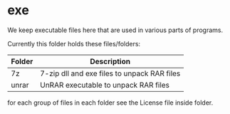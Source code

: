 # exe

We keep executable files here that are used in various parts of programs.

Currently this folder holds these files/folders:

Folder |  Description
-------|-------------
7z	  |	7-zip dll and exe files to unpack RAR files
unrar |	UnRAR executable to unpack RAR files


for each group of files in each folder see the License file inside folder.
